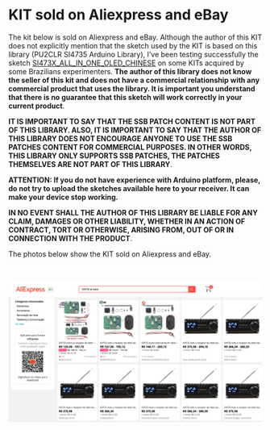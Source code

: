 # KIT sold on Aliexpress and eBay

The kit below is sold on Aliexpress and eBay.  Although the author of this KIT does not explicitly mention that the sketch used by the KIT is based on this library (PU2CLR SI4735 Arduino Library), I’ve been testing successfully the sketch [SI473X_ALL_IN_ONE_OLED_CHINESE](https://github.com/pu2clr/SI4735/tree/master/examples/SI47XX_KITS/AliExpress/SI473X_ALL_IN_ONE_OLED_CHINESE) on some KITs acquired by some Brazilians experimenters. __The author of this library does not know the seller of this kit and does not have a commercial relationship with any commercial product that uses the library. It is important you understand that there is no guarantee that this sketch will work correctly in your current product__.

__IT IS IMPORTANT TO SAY THAT THE SSB PATCH CONTENT IS NOT PART OF THIS LIBRARY. ALSO, IT IS IMPORTANT TO SAY THAT THE AUTHOR OF THIS LIBRARY DOES NOT ENCOURAGE ANYONE TO USE THE SSB PATCHES CONTENT FOR COMMERCIAL PURPOSES. IN OTHER WORDS, THIS LIBRARY ONLY SUPPORTS SSB PATCHES, THE PATCHES THEMSELVES ARE NOT PART OF THIS LIBRARY__.

 __ATTENTION: If you do not have experience with Arduino platform, please, do not try to upload the sketches available here to your receiver. It can make your device stop working.__ 

__IN NO EVENT SHALL THE AUTHOR OF THIS LIBRARY BE LIABLE FOR ANY CLAIM, DAMAGES OR OTHER LIABILITY, WHETHER IN AN ACTION OF CONTRACT, TORT OR OTHERWISE, ARISING FROM, OUT OF OR IN CONNECTION WITH THE PRODUCT__.

The photos below show the KIT sold on Aliexpress and eBay.

<BR> 

![PL102BA-S V:2.1 10628](./ali_000.png)


